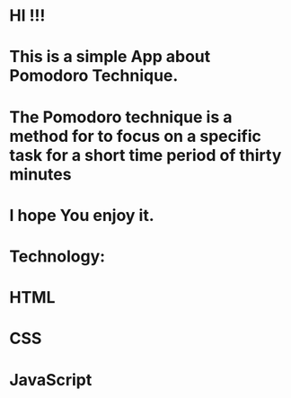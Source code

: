 # HI !!! 

# This is a simple App about Pomodoro Technique. 

# The Pomodoro technique is a method for to focus on a specific task for a short time period of thirty minutes

# I hope You enjoy it. 

# Technology: 
# HTML
# CSS
# JavaScript